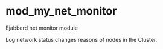# mod_my_net_monitor
Ejabberd net monitor module

Log network status changes reasons of nodes in the Cluster.
